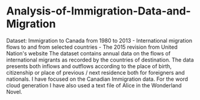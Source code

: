 # Analysis-of-Immigration-Data-and-Migration

Dataset: Immigration to Canada from 1980 to 2013 - International migration flows to and from selected countries - The 2015 revision from United Nation's website  The dataset contains annual data on the flows of international migrants as recorded by the countries of destination. The data presents both inflows and outflows according to the place of birth, citizenship or place of previous / next residence both for foreigners and nationals. I have focused on the Canadian Immigration data.  For the word cloud generation I have also used a text file of Alice in the Wonderland Novel.
